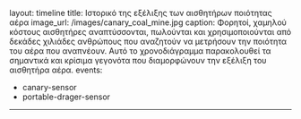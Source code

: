 layout: timeline
title: Ιστορικό της εξέλιξης των αισθητήρων ποιότητας αέρα
image_url: /images/canary_coal_mine.jpg
caption: Φορητοί, χαμηλού κόστους αισθητήρες αναπτύσσονται, πωλούνται και χρησιμοποιούνται από δεκάδες χιλιάδες ανθρώπους που αναζητούν να μετρήσουν την ποιότητα του αέρα που αναπνέουν. 
Αυτό το χρονοδιάγραμμα παρακολουθεί τα σημαντικά και κρίσιμα γεγονότα που διαμορφώνουν την εξέλιξη του αισθητήρα αέρα.
events:
  - canary-sensor
  - portable-drager-sensor
---
